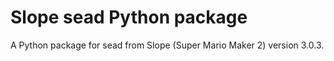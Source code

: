 # Slope sead Python package
A Python package for sead from Slope (Super Mario Maker 2) version 3.0.3.
